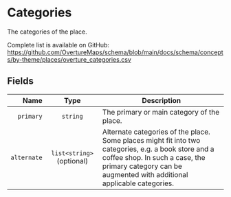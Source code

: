 # Categories

The categories of the place.

Complete list is available on
GitHub: https://github.com/OvertureMaps/schema/blob/main/docs/schema/concepts/by-theme/places/overture_categories.csv

## Fields

| Name | Type | Description |
|-----:|:----:|-------------|
| `primary` | `string` | The primary or main category of the place. |
| `alternate` | `list<string>` (optional) | Alternate categories of the place. Some places might fit into two categories, e.g. a book store and a coffee shop. In such a case, the primary category can be augmented with additional applicable categories. |
